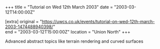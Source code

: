 +++
title = "Tutorial on Wed 12th March 2003"
date = "2003-03-12T14:00:00Z"

[extra]
original = "https://uwcs.co.uk/events/tutorial-on-wed-12th-march-2003-1474488940398/"    
end = "2003-03-12T15:00:00Z"
location = "Union North"
+++

Advanced abstract topics like terrain rendering and curved surfaces

